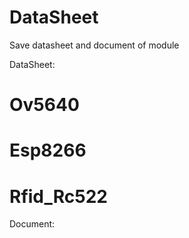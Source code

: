 # DataSheet
Save datasheet and document of module

DataSheet:

# Ov5640  
# Esp8266 
# Rfid_Rc522

Document:


